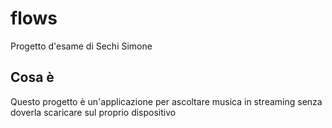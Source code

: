 # flows

Progetto d'esame di Sechi Simone

## Cosa è

Questo progetto è un'applicazione per ascoltare musica in streaming senza doverla scaricare sul proprio dispositivo
